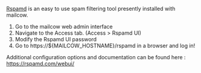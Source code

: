 [Rspamd](https://rspamd.com/) is an easy to use spam filtering tool presently installed with mailcow.

1. Go to the mailcow web admin interface
2. Navigate to the Access tab. (Access > Rspamd UI)
3. Modify the Rspamd UI password
4. Go to https://${MAILCOW_HOSTNAME}/rspamd in a browser and log in!

Additional configuration options and documentation can be found here : https://rspamd.com/webui/